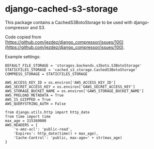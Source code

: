 django-cached-s3-storage
========================

This package contains a CachedS3BotoStorage to be used with django-compressor and S3.

Code copied from [https://github.com/jezdez/django_compressor/issues/100](https://github.com/jezdez/django_compressor/issues/100).

Example settings:

```
DEFAULT_FILE_STORAGE = 'storages.backends.s3boto.S3BotoStorage'
STATICFILES_STORAGE = 'cached_s3_storage.CachedS3BotoStorage'
COMPRESS_STORAGE = STATICFILES_STORAGE

AWS_ACCESS_KEY_ID = os.environ['AWS_ACCESS_KEY_ID']
AWS_SECRET_ACCESS_KEY = os.environ['GAWS_SECRET_ACCESS_KEY']
AWS_STORAGE_BUCKET_NAME = os.environ['GAWS_STORAGE_BUCKET_NAME']
AWS_PRELOAD_METADATA = True
AWS_IS_GZIPPED = True
AWS_QUERYSTRING_AUTH = False

from django.utils.http import http_date
from time import time
max_age = 315360000
AWS_HEADERS = {
    'x-amz-acl': 'public-read',
    'Expires': http_date(time() + max_age),
    'Cache-Control': 'public, max-age=' + str(max_age)
}
```


